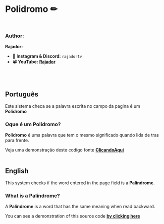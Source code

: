 # Polidromo ✏
<br>


### Author:
**Rajador:**<br>
- 💬 **Instagram & Discord:** `rajadortv`
- 📽 **YouTube:** [**Rajador**](https://www.youtube.com/channel/UC1UJFxth-YRkNuLBqBYyqbA)

<br> <br> 
## Português 

Este sistema checa se a palavra escrita no campo da pagina é um **Polidromo**

### Oque é um Polidromo? 

**Polidromo** é uma palavra que tem o mesmo significado quando lida de tras para frente.

Veja uma demonstração deste codigo fonte [**ClicandoAqui**](https://rajadordev.github.io/polidromo/)
<br> <br>
## English

This system checks if the word entered in the page field is a **Palindrome**.

### What is a Palindrome?

A **Palindrome** is a word that has the same meaning when read backward.

You can see a demonstration of this source code [**by clicking here**](https://rajadordev.github.io/polidromo/)
